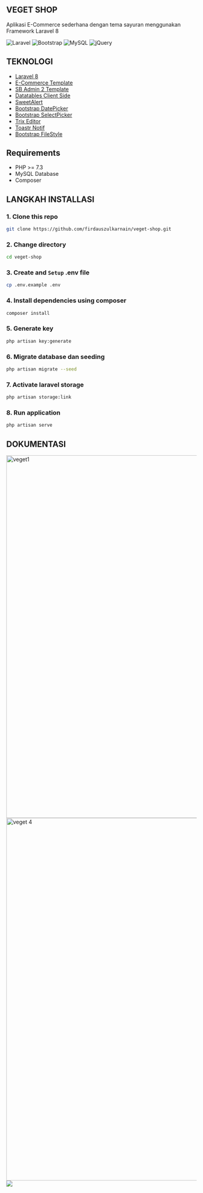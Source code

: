 ## VEGET SHOP
Aplikasi E-Commerce sederhana dengan tema sayuran menggunakan Framework Laravel 8

![Laravel](https://img.shields.io/badge/laravel-%23FF2D20.svg?style=for-the-badge&logo=laravel&logoColor=white)
![Bootstrap](https://img.shields.io/badge/bootstrap-%23563D7C.svg?style=for-the-badge&logo=bootstrap&logoColor=white)
![MySQL](https://img.shields.io/badge/mysql-%2300f.svg?style=for-the-badge&logo=mysql&logoColor=white)
![jQuery](https://img.shields.io/badge/jquery-%230769AD.svg?style=for-the-badge&logo=jquery&logoColor=white)

## TEKNOLOGI
- [Laravel 8](https://laravel.com/)
- [E-Commerce Template](https://themewagon.com/themes/free-bootstrap-4-html5-responsive-ecommerce-website-template-ogani/)
- [SB Admin 2 Template](https://startbootstrap.com/theme/sb-admin-2)
- [Datatables Client Side](https://datatables.net/)
- [SweetAlert](https://sweetalert2.github.io/)
- [Bootstrap DatePicker](https://bootstrap-datepicker.readthedocs.io/en/latest/)
- [Bootstrap SelectPicker](https://developer.snapappointments.com/bootstrap-select/Picker)
- [Trix Editor](https://github.com/basecamp/trix)
- [Toastr Notif](https://github.com/CodeSeven/toastr)
- [Bootstrap FileStyle](https://markusslima.github.io/bootstrap-filestyle/)

## Requirements
- PHP >= 7.3
- MySQL Database
- Composer

## LANGKAH INSTALLASI
### 1. Clone this repo
```bash
git clone https://github.com/firdauszulkarnain/veget-shop.git
```
### 2. Change directory
```bash
cd veget-shop
```
### 3. Create and `Setup` .env file 
```bash
cp .env.example .env
```
### 4. Install dependencies using composer
```bash
composer install
```
### 5. Generate key
```bash
php artisan key:generate
```
### 6. Migrate database dan seeding
```bash
php artisan migrate --seed
```
### 7. Activate laravel storage
```bash
php artisan storage:link
```
### 8. Run application
```bash
php artisan serve
```

## DOKUMENTASI
<img width="960" alt="veget1" src="https://github.com/firdauszulkarnain/veget-shop/assets/67721580/24b3949e-c1be-4dcd-b7e1-7eddd4796849">
<img width="960" alt="veget 4" src="https://github.com/firdauszulkarnain/veget-shop/assets/67721580/ea1281b2-c569-4bcc-aa74-92fbe4e54a33">
<img src="https://github.com/firdauszulkarnain/veget-shop/assets/67721580/d6478e21-b0ce-4307-953f-7f10262a8563">




